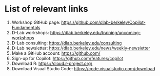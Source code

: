 # List of relevant links
1. Workshop GitHub page: https://github.com/dlab-berkeley/Copilot-Fundamentals
2. D-Lab workshops: https://dlab.berkeley.edu/training/upcoming-workshops 
3. D-Lab consulting: https://dlab.berkeley.edu/consulting
4. D-Lab newsletter: https://dlab.berkeley.edu/news/weekly-newsletter
5. Make a GitHub account: https://github.com/
6. Sign-up for Copilot: https://github.com/features/copilot
7. Download R: https://cloud.r-project.org/
8. Download Visual Studio Code: https://code.visualstudio.com/download
